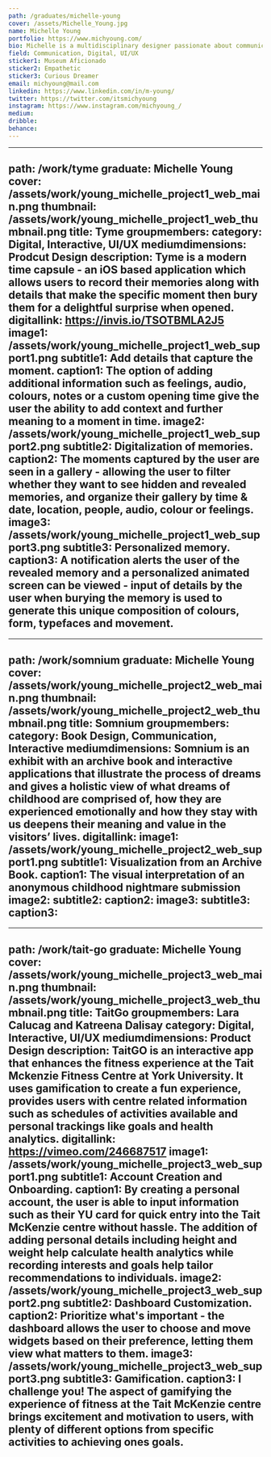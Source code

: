 ```yaml
---
path: /graduates/michelle-young
cover: /assets/Michelle_Young.jpg
name: Michelle Young
portfolio: https://www.michyoung.com/
bio: Michelle is a multidisciplinary designer passionate about communicating ideas and stories to develop meaningful experiences and spark joy. Her approach in design mixes research, play and exploration - her curiosity drives her to ask questions, look for challenges, and engage in design thinking, she then plays with and explores possible avenues of dissemination, visual outcomes, and potential solutions. With her love of UI/UX, interaction, branding, book design and illustration she hopes to communicate, influence and have an impact on others whether it be to get people thinking or making someone smile. She studied abroad in Germany during YSDN to broaden her horizons and explore design outside of Canada - she seeks to forever learn and grow. In the rare occasion she’s not designing, you’ll find her watching cat videos, listening to podcasts or visiting new coffee shops and restaurants.
field: Communication, Digital, UI/UX
sticker1: Museum Aficionado
sticker2: Empathetic
sticker3: Curious Dreamer 
email: michyoung@mail.com
linkedin: https://www.linkedin.com/in/m-young/
twitter: https://twitter.com/itsmichyoung
instagram: https://www.instagram.com/michyoung_/
medium:
dribble:
behance:
---
```


---
path: /work/tyme
graduate: Michelle Young
cover: /assets/work/young_michelle_project1_web_main.png
thumbnail: /assets/work/young_michelle_project1_web_thumbnail.png
title: Tyme
groupmembers:
category: Digital, Interactive, UI/UX
mediumdimensions: Prodcut Design
description: Tyme is a modern time capsule - an iOS based application which allows users to record their memories along with details that make the specific moment then bury them for a delightful surprise when opened.
digitallink: https://invis.io/TSOTBMLA2J5
image1: /assets/work/young_michelle_project1_web_support1.png
subtitle1: Add details that capture the moment.
caption1: The option of adding additional information such as feelings, audio, colours, notes or a custom opening time give the user the ability to add context and further meaning to a moment in time.
image2: /assets/work/young_michelle_project1_web_support2.png
subtitle2: Digitalization of memories.
caption2: The moments captured by the user are seen in a gallery - allowing the user to filter whether they want to see hidden and revealed memories, and organize their gallery by time & date, location, people, audio, colour or feelings.
image3: /assets/work/young_michelle_project1_web_support3.png
subtitle3: Personalized memory.
caption3: A notification alerts the user of the revealed memory and a personalized animated screen can be viewed - input of details by the user when burying the memory is used to generate this unique composition of colours, form, typefaces and movement.
---

---
path: /work/somnium
graduate: Michelle Young
cover: /assets/work/young_michelle_project2_web_main.png
thumbnail: /assets/work/young_michelle_project2_web_thumbnail.png
title: Somnium
groupmembers:
category: Book Design, Communication, Interactive
mediumdimensions: Somnium is an exhibit with an archive book and interactive applications that illustrate the process of dreams and gives a holistic view of what dreams of childhood are comprised of, how they are experienced emotionally and how they stay with us deepens their meaning and value in the visitors’ lives. 
digitallink:
image1: /assets/work/young_michelle_project2_web_support1.png
subtitle1: Visualization from an Archive Book.
caption1: The visual interpretation of an anonymous childhood nightmare submission
image2:
subtitle2: 
caption2: 
image3:
subtitle3:
caption3:
---

---
path: /work/tait-go
graduate: Michelle Young
cover: /assets/work/young_michelle_project3_web_main.png
thumbnail: /assets/work/young_michelle_project3_web_thumbnail.png
title: TaitGo
groupmembers: Lara Calucag and Katreena Dalisay
category: Digital, Interactive, UI/UX
mediumdimensions: Product Design
description: TaitGO is an interactive app that enhances the fitness experience at the Tait Mckenzie Fitness Centre at York University. It uses gamification to create a fun experience, provides users with centre related information such as schedules of activities available and personal trackings like goals and health analytics.
digitallink: https://vimeo.com/246687517
image1: /assets/work/young_michelle_project3_web_support1.png
subtitle1: Account Creation and Onboarding.
caption1: By creating a personal account, the user is able to input information such as their YU card for quick entry into the Tait McKenzie centre without hassle. The addition of adding personal details including height and weight help calculate health analytics while recording interests and goals help tailor recommendations to individuals.
image2: /assets/work/young_michelle_project3_web_support2.png
subtitle2: Dashboard Customization.
caption2: Prioritize what's important - the dashboard allows the user to choose and move widgets based on their preference, letting them view what matters to them.
image3: /assets/work/young_michelle_project3_web_support3.png
subtitle3: Gamification.
caption3: I challenge you! The aspect of gamifying the experience of fitness at the Tait McKenzie centre brings excitement and motivation to users, with plenty of different options from specific activities to achieving ones goals.
---
